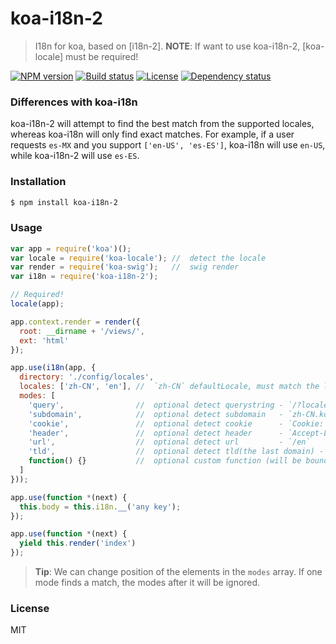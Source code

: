 # koa-i18n-2

> I18n for koa, based on [i18n-2].
> **NOTE**: If want to use koa-i18n-2, [koa-locale] must be required!

[![NPM version][npm-img]][npm-url]
[![Build status][travis-img]][travis-url]
[![License][license-img]][license-url]
[![Dependency status][david-img]][david-url]

### Differences with koa-i18n

koa-i18n-2 will attempt to find the best match from the supported locales, whereas koa-i18n will only find exact matches.
For example, if a user requests `es-MX` and you support `['en-US', 'es-ES']`, koa-i18n will use `en-US`, while koa-i18n-2 will use `es-ES`.

### Installation

```bash
$ npm install koa-i18n-2
```

### Usage

```js
var app = require('koa')();
var locale = require('koa-locale'); //  detect the locale
var render = require('koa-swig');   //  swig render
var i18n = require('koa-i18n-2');

// Required!
locale(app);

app.context.render = render({
  root: __dirname + '/views/',
  ext: 'html'
});

app.use(i18n(app, {
  directory: './config/locales',
  locales: ['zh-CN', 'en'], //  `zh-CN` defaultLocale, must match the locales to the filenames
  modes: [
    'query',                //  optional detect querystring - `/?locale=en-US`
    'subdomain',            //  optional detect subdomain   - `zh-CN.koajs.com`
    'cookie',               //  optional detect cookie      - `Cookie: locale=zh-TW`
    'header',               //  optional detect header      - `Accept-Language: zh-CN,zh;q=0.5`
    'url',                  //  optional detect url         - `/en`
    'tld',                  //  optional detect tld(the last domain) - `koajs.cn`
    function() {}           //  optional custom function (will be bound to the koa context)
  ]
}));

app.use(function *(next) {
  this.body = this.i18n.__('any key');
});

app.use(function *(next) {
  yield this.render('index')
});
```

> **Tip**: We can change position of the elements in the `modes` array.
> If one mode finds a match, the modes after it will be ignored.

### License

  MIT

[npm-img]: https://img.shields.io/npm/v/koa-i18n-2.svg?style=flat-square
[npm-url]: https://npmjs.org/package/koa-i18n-2
[travis-img]: https://img.shields.io/travis/strawbrary/koa-i18n-2.svg?style=flat-square
[travis-url]: https://travis-ci.org/strawbrary/koa-i18n-2
[license-img]: https://img.shields.io/badge/license-MIT-green.svg?style=flat-square
[license-url]: LICENSE
[david-img]: https://img.shields.io/david/strawbrary/koa-i18n-2.svg?style=flat-square
[david-url]: https://david-dm.org/strawbrary/koa-i18n-2

